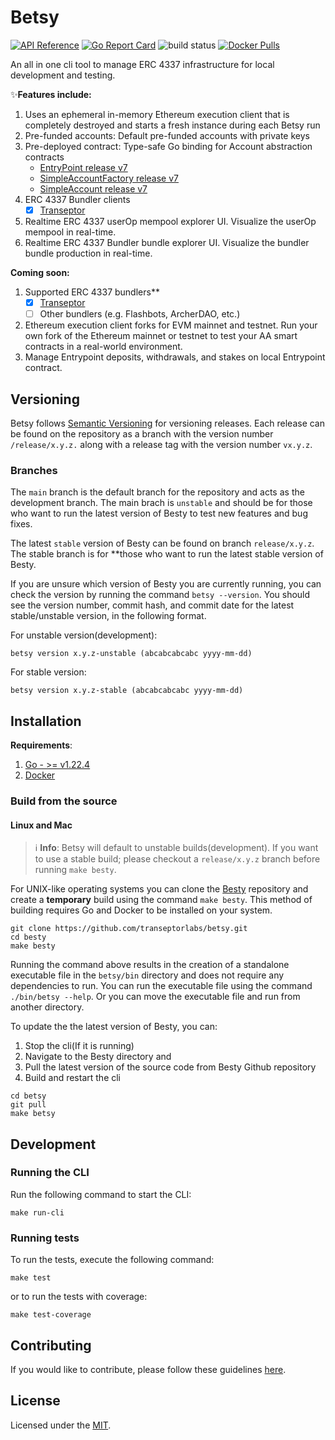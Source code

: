 # Betsy

[![API Reference](
https://pkg.go.dev/badge/github.com/transeptorlabs/betsy
)](https://pkg.go.dev/github.com/transeptorlabs/betsy)
[![Go Report Card](https://goreportcard.com/badge/github.com/transeptorlabs/betsy)](https://goreportcard.com/report/github.com/transeptorlabs/betsy)
![build status](https://github.com/transeptorlabs/betsy/actions/workflows/build.yml/badge.svg?branch=main)
[![Docker Pulls](https://img.shields.io/docker/pulls/transeptorlabs/betsy)](https://img.shields.io/docker/pulls/transeptorlabs/betsy)


An all in one cli tool to manage ERC 4337 infrastructure for local development and testing. 

✨**Features include:**
1. Uses an ephemeral in-memory Ethereum execution client that is completely destroyed and starts a fresh instance during each Betsy run
2. Pre-funded accounts: Default pre-funded accounts with private keys
3. Pre-deployed contract: Type-safe Go binding for Account abstraction contracts
   - [EntryPoint release v7](https://github.com/eth-infinitism/account-abstraction/blob/releases/v0.7/contracts/core/EntryPoint.sol)
   - [SimpleAccountFactory release v7](https://github.com/eth-infinitism/account-abstraction/blob/releases/v0.7/contracts/samples/SimpleAccountFactory.sol)
   - [SimpleAccount release v7](https://github.com/eth-infinitism/account-abstraction/blob/releases/v0.7/contracts/samples/SimpleAccount.sol)
4. ERC 4337 Bundler clients
    -  [x] [Transeptor](https://github.com/transeptorlabs/transeptor-bundler)
5. Realtime ERC 4337 userOp mempool explorer UI. Visualize the userOp mempool in real-time.
6. Realtime ERC 4337 Bundler bundle explorer UI. Visualize the bundler bundle production in real-time.

**Coming soon:**
1. Supported ERC 4337 bundlers**
   - [x] [Transeptor](https://github.com/transeptorlabs/transeptor-bundler)
   - [ ] Other bundlers (e.g. Flashbots, ArcherDAO, etc.)
2. Ethereum execution client forks for EVM mainnet and testnet. Run your own fork of the Ethereum mainnet or testnet to test your AA smart contracts in a real-world environment.
3. Manage Entrypoint deposits, withdrawals, and stakes on local Entrypoint contract.

## Versioning

Betsy follows [Semantic Versioning](https://semver.org/) for versioning releases. Each release can be found on the repository as a branch with the version number `/release/x.y.z.` along with a release tag with the version number `vx.y.z`.

### Branches

The `main` branch is the default branch for the repository and acts as the development branch. The main brach is `unstable` and should be for those who want to run the latest version of Besty to test new features and bug fixes.

The latest `stable` version of Besty can be found on branch `release/x.y.z`. The stable branch is for **those who want to run the latest stable version of Besty.

If you are unsure which version of Besty you are currently running, you can check the version by running the command `betsy --version`. You should see the version number, commit hash, and commit date for the latest stable/unstable version, in the following format.

For unstable version(development):
```shell    
betsy version x.y.z-unstable (abcabcabcabc yyyy-mm-dd)
```

For stable version:
```shell
betsy version x.y.z-stable (abcabcabcabc yyyy-mm-dd)
```

## Installation

**Requirements**:
1. [Go - >= v1.22.4](https://go.dev/doc/install)
2. [Docker](https://docs.docker.com/engine/install)

### Build from the source

#### Linux and Mac

> ℹ️ **Info**: Betsy will default to unstable builds(development). If you want to use a stable build; please checkout a `release/x.y.z` branch before running `make besty`.


For UNIX-like operating systems you can clone the [Besty](https://github.com/transeptorlabs/betsy) repository and create a **temporary** build using the command `make besty`. This method of building requires Go and Docker to be installed on your system.

```shell
git clone https://github.com/transeptorlabs/betsy.git
cd besty
make besty
```

Running the command above results in the creation of a standalone executable file in the `betsy/bin` directory and does not require any dependencies to run. You can run the executable file using the command `./bin/betsy --help`. Or you can move the executable file and run from another directory.

To update the the latest version of Besty, you can:
1. Stop the cli(If it is running)
2. Navigate to the Besty directory and 
3. Pull the latest version of the source code from Besty Github repository 
4. Build and restart the cli

```shell
cd betsy
git pull
make betsy
```

##  Development

### Running the CLI

Run the following command to start the CLI:
```shell
make run-cli
```

### Running tests

To run the tests, execute the following command:
```shell
make test
```

or to run the tests with coverage:
```shell
make test-coverage
```

##  Contributing

If you would like to contribute, please follow these guidelines [here](https://github.com/transeptorlabs/betsy/blob/main/CONTRIBUTING.md).

## License

Licensed under the [MIT](https://github.com/transeptorlabs/betsy/blob/main/LICENSE).
